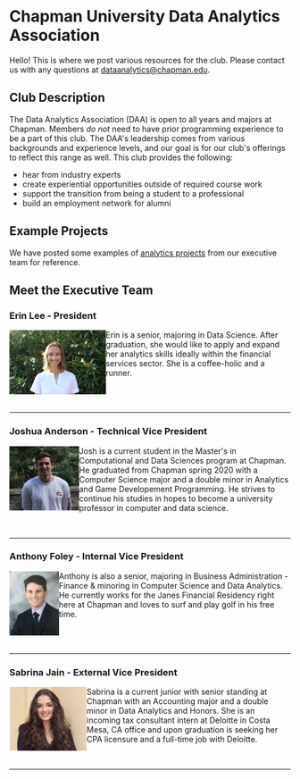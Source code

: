 # Chapman University Data Analytics Association
Hello! This is where we post various resources for the club. Please contact us with any questions at dataanalytics@chapman.edu.

## Club Description
The Data Analytics Association (DAA) is open to all years and majors at Chapman. Members *do not* need to have prior programming experience to be a part of this club. The DAA's leadership comes from various backgrounds and experience levels, and our goal is for our club's offerings to reflect this range as well. This club provides the following:
- hear from industry experts
- create experiential opportunities outside of required course work
- support the transition from being a student to a professional
- build an employment network for alumni

## Example Projects
We have posted some examples of [analytics projects](https://github.com/ChapmanDAA/Welcome-Page/tree/master/Example%20Projects) from our executive team for  reference.

## Meet the Executive Team

### Erin Lee - President 

<img align="left" src="https://github.com/ChapmanDAA/Welcome-Page/blob/master/src/imgs/el.JPG" height="115">

Erin is a senior, majoring in Data Science. After graduation, she would like to apply and expand her analytics skills ideally within the financial services sector.  She is a coffee-holic and a runner.

</br>
</br>

*** 

### Joshua Anderson - Technical Vice President 

<img align="left" src="https://github.com/ChapmanDAA/Welcome-Page/blob/master/src/imgs/JA.jpg" width="125" height="115">

Josh is a current student in the Master's in Computational and Data Sciences program at Chapman. He graduated from Chapman spring 2020 with a Computer Science major and a double minor in Analytics and Game Developement Programming. He strives to continue his studies in hopes to become a university professor in computer and data science.

</br>

---

### Anthony Foley - Internal Vice President

<img align="left" src="https://github.com/ChapmanDAA/Welcome-Page/blob/master/src/imgs/Foley.JPG" height="115">

Anthony is also a senior, majoring in Business Administration - Finance & minoring in Computer Science and Data Analytics. He currently works for the Janes Financial Residency right here at Chapman and loves to surf and play golf in his free time.

</br>
</br>

---

### Sabrina Jain - External Vice President

<img align="left" src="https://github.com/ChapmanDAA/Welcome-Page/blob/master/src/imgs/sj.png" height="115">

Sabrina is a current junior with senior standing at Chapman with an Accounting major and a double minor in Data Analytics and Honors. She is an incoming tax consultant intern at Deloitte in Costa Mesa, CA office and upon graduation is seeking her CPA licensure and a full-time job with Deloitte.

</br>  

---
